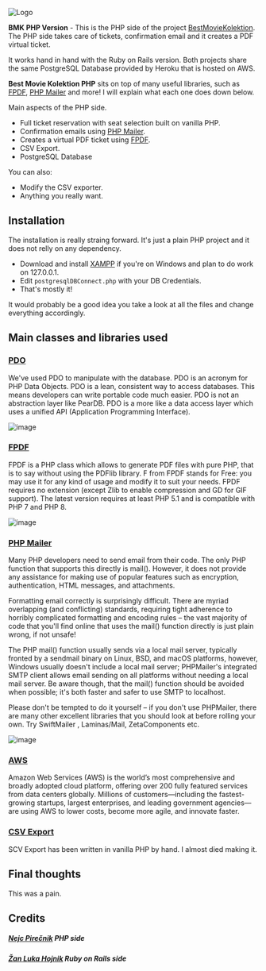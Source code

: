 
![Logo](https://i.imgur.com/KM1UKbd.png)

 **BMK PHP Version** - This is the PHP side of the project [BestMovieKolektion](https://github.com/nejcpirecnik/BestMovieKolektion).  The PHP side takes care of tickets, confirmation email and it creates a PDF virtual ticket.

It works hand in hand with the Ruby on Rails version. Both projects share the same PostgreSQL Database provided by Heroku that is hosted on AWS.

 **Best Movie Kolektion PHP** sits on top of many useful libraries, such as [FPDF](http://www.fpdf.org/"), [PHP Mailer](https://github.com/PHPMailer/PHPMailer) and more! I will explain what each one does down below.

Main aspects of the PHP side.

  - Full ticket reservation with seat selection built on vanilla PHP.
  - Confirmation emails using [PHP Mailer](https://github.com/PHPMailer/PHPMailer).
  - Creates a virtual PDF ticket using [FPDF](http://www.fpdf.org/").
  - CSV Export.
  - PostgreSQL Database

You can also:
  - Modify the CSV exporter.
  - Anything you really want.

## Installation
The installation is really straing forward. It's just a plain PHP project and it does not relly on any dependency.
- Download and install [XAMPP](https://www.apachefriends.org/index.html) if you're on Windows and plan to do work on 127.0.0.1.
- Edit ```postgresqlDBConnect.php``` with your DB Credentials.
- That's mostly it!

It would probably be a good idea you take a look at all the files and change everything accordingly.

## Main classes and libraries used

### [PDO](https://www.php.net/manual/en/intro.pdo.php)
We've used PDO to manipulate with the database. PDO is an acronym for PHP Data Objects. PDO is a lean, consistent way to access databases. This means developers can write portable code much easier. PDO is not an abstraction layer like PearDB. PDO is a more like a data access layer which uses a unified API (Application Programming Interface).

![image](https://user-images.githubusercontent.com/29843306/167558786-1898a1f5-3cb8-4ec9-91f6-c4f0511aeaba.png)


### [FPDF](http://www.fpdf.org/)
FPDF is a PHP class which allows to generate PDF files with pure PHP, that is to say without using the PDFlib library. F from FPDF stands for Free: you may use it for any kind of usage and modify it to suit your needs. FPDF requires no extension (except Zlib to enable compression and GD for GIF support). The latest version requires at least PHP 5.1 and is compatible with PHP 7 and PHP 8.

![image](https://learninfinity.info/wp-content/uploads/2017/05/PHP-PDF-Generation-using-FPDF-1200x900.jpg)

### [PHP Mailer](https://github.com/PHPMailer/PHPMailer)
Many PHP developers need to send email from their code. The only PHP function that supports this directly is mail(). However, it does not provide any assistance for making use of popular features such as encryption, authentication, HTML messages, and attachments.

Formatting email correctly is surprisingly difficult. There are myriad overlapping (and conflicting) standards, requiring tight adherence to horribly complicated formatting and encoding rules – the vast majority of code that you'll find online that uses the mail() function directly is just plain wrong, if not unsafe!

The PHP mail() function usually sends via a local mail server, typically fronted by a sendmail binary on Linux, BSD, and macOS platforms, however, Windows usually doesn't include a local mail server; PHPMailer's integrated SMTP client allows email sending on all platforms without needing a local mail server. Be aware though, that the mail() function should be avoided when possible; it's both faster and safer to use SMTP to localhost.

Please don't be tempted to do it yourself – if you don't use PHPMailer, there are many other excellent libraries that you should look at before rolling your own. Try SwiftMailer , Laminas/Mail, ZetaComponents etc.

![image](https://www.easycharter.aero/wp-content/uploads/2020/05/php-mailer-with-abstract-background.jpg)

### [AWS](https://aws.amazon.com/what-is-aws/)
Amazon Web Services (AWS) is the world’s most comprehensive and broadly adopted cloud platform, offering over 200 fully featured services from data centers globally. Millions of customers—including the fastest-growing startups, largest enterprises, and leading government agencies—are using AWS to lower costs, become more agile, and innovate faster.

### [CSV Export](https://en.wikipedia.org/wiki/Comma-separated_values)

SCV Export has been written in vanilla PHP by hand. I almost died making it.
## Final thoughts
This was a pain.

## Credits
##### [Nejc Pirečnik](https://github.com/nejcpirecnik) PHP side
##### [Žan Luka Hojnik](https://github.com/Hojnik15) Ruby on Rails side
